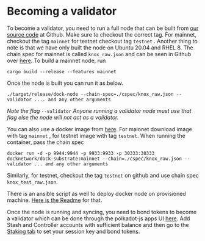 # Becoming a validator

To become a validator, you need to run a full node that can be built from [our source code](https://github.com/docknetwork/dock-substrate) at Github. Make sure to checkout the correct tag. For mainnet, checkout the tag `mainnet` for testnet checkout tag `testnet` . Another thing to note is that we have only built the node on Ubuntu 20.04 and RHEL 8. The chain spec for mainnet is called `knox_raw.json` and can be seen in Github over [here](https://github.com/docknetwork/dock-substrate/blob/master/cspec/knox\_raw.json?raw=true). To build a mainnet node, run

```
cargo build --release --features mainnet
```

Once the node is built you can run it as below.&#x20;

```
./target/release/dock-node --chain-spec=./cspec/knox_raw.json --validator .... and any other arguments
```

_Note the flag_ `--validator` _Anyone running a validator node must use that flag else the node will not act as a validator._

You can also use a docker image from [here](https://hub.docker.com/r/docknetwork/dock-substrate). For mainnet download image with tag `mainnet` , for testnet image with tag `testnet`. When running the container, pass the chain spec

```
docker run -d -p 9944:9944 -p 9933:9933 -p 30333:30333 docknetwork/dock-substrate:mainnet --chain=./cspec/knox_raw.json --validator ... and any other arguments
```

Similarly, for testnet, checkout the tag `testnet` on github and use chain spec `knox_test_raw.json`.&#x20;

There is an ansible script as well to deploy docker node on provisioned machine. [Here is the Readme](https://github.com/docknetwork/dock-substrate/tree/testnet/scripts/ansible) for that.

Once the node is running and syncing, you need to bond tokens to become a validator which can be done through the polkadot-js apps UI [here](https://fe.dock.io/#/explorer). Add Stash and Controller accounts with sufficient balance and then go to the [Staking tab](https://fe.dock.io/#/staking) to set your session key and bond tokens.
